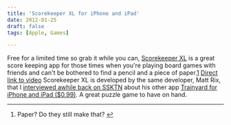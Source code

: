 ```yaml
---
title: 'Scorekeeper XL for iPhone and iPad'
date: 2012-01-25
draft: false
tags: [Apple, Games]

---
```


Free for a limited time so grab it while you can, [Scorekeeper XL](http://click.linksynergy.com/fs-bin/stat?id=6PFrOqNV4B8&offerid=146261&type=3&subid=0&tmpid=1826&RD_PARM1=http%253A%252F%252Fitunes.apple.com%252Fca%252Fapp%252Fscorekeeper-xl%252Fid463243024%253Fmt%253D8%2526uo%253D4%2526partnerId%253D30) is a great score keeping app for those times when you're playing board games with friends and can't be bothered to find a pencil and a piece of paper.[1](#fn-20011:1) [Direct link to video](http://youtu.be/sXqXpwyBI1k) Scorekeeper XL is developed by the same developer, Matt Rix, that I [interviewed awhile back on SSKTN](http://ssktn.com/podcasts/welcometotheinternet/016-welcome-to-the-internet-matt-rix/) about his other app [Trainyard for iPhone and iPad ($0.99)](http://click.linksynergy.com/fs-bin/stat?id=6PFrOqNV4B8&offerid=146261&type=3&subid=0&tmpid=1826&RD_PARM1=http%253A%252F%252Fitunes.apple.com%252Fca%252Fapp%252Ftrainyard%252Fid348719156%253Fmt%253D8%2526uo%253D4%2526partnerId%253D30). A great puzzle game to have on hand.

* * *

1.  Paper? Do they still make that? [↩](#fnref-20011:1)